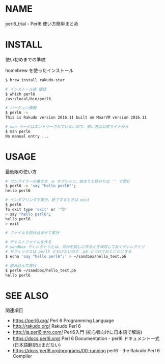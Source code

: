 # NAME

perl6_trial - Perl6 使い方簡単まとめ

# INSTALL

使い初めまでの準備

homebrew を使ったインストール

```bash
$ brew install rakudo-star

# インストール後 確認
$ which perl6
/usr/local/bin/perl6

# バージョン情報
$ perl6 -v
This is Rakudo version 2016.11 built on MoarVM version 2016.11

# man ページはエントリーされていないので、使い方は公式サイトから
$ man perl6
No manual entry ...
```

# USAGE

最低限の使い方

```bash
# ワンライナーの書き方 -e オプション、始まりと終わりは '' で囲む
$ perl6 -e 'say "hello perl6"';
hello perl6

# インタプリンタで実行、終了するときは exit
$ perl6
To exit type 'exit' or '^D'
> say "hello perl6";
hello perl6
> exit

# ファイルを読み込ませて実行

# テキストファイルを作る
# sandbox ディレクトリとは、何かを試しに作るとき保存しておくディレクトリ
# サフィックスは perl5 とわけたいので .p6 とつけておくことにする
$ echo 'say "hello perl6";' > ~/sandbox/hello_test.p6

# 読み込んで実行
$ perl6 ~/sandbox/hello_test.p6
hello perl6
```

# SEE ALSO

関連項目

- <https://perl6.org/> Perl 6 Programming Language
- <http://rakudo.org/> Rakudo Perl 6
- <http://ja.perl6intro.com/> Perl6入門 (初心者向けに日本語で解説)
- <https://docs.perl6.org/> Perl 6 Documentation - perl6 ドキュメント一式 (日本語翻訳はまだない)
- <https://docs.perl6.org/programs/00-running> perl6 - the Rakudo Perl 6 Compiler
